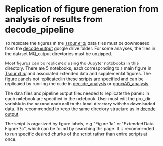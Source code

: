 # Replication of figure generation from analysis of results from decode_pipeline

To replicate the figures in the [Tsour *et al*](https://doi.org/10.1101/2024.08.26.609665) data files must be downloaded from the [decode output](https://drive.google.com/open?id=15YoTBTZh4MdtAqHbibkYieEqyLyFi5hb&usp=drive_fs) google drive folder. For some analyses, the files in the dataset MQ_output directories must be unzipped.  

Most figures can be replicated using the Jupyter notebooks in this directory. There are 5 notebooks, each corresponding to a main figure in [Tsour *et al*](https://doi.org/10.1101/2024.08.26.609665) and associated extended data and supplemental figures. The figure panels not replicated in these scripts are specified and can be replicated by running the code in [decode_analysis](https://github.com/SlavovLab/decode/tree/main/decode_analysis) or [gnomAD_analysis](https://github.com/SlavovLab/decode/tree/main/gnomAD_analysis). 

The data files and pipeline output files needed to replicate the panels in each notebook are specified in the notebook. User must edit the proj_dir variable in the second code cell to the local directory with the downloaded data. It is recommended to keep the same directory structure as in [decode output](https://drive.google.com/open?id=15YoTBTZh4MdtAqHbibkYieEqyLyFi5hb&usp=drive_fs). 

The script is organized by figure labels, e.g "Figure 1a" or "Extended Data Figure 2c", which can be found by searching the page. It is recommended to run specific desired chunks of the script rather than entire scripts at once. 

